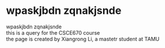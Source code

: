 # wpaskjbdn zqnakjsnde
wpaskjbdn zqnakjsnde  
this is a query for the CSCE670 course  
the page is created by Xiangrong Li, a mastetr student at TAMU
